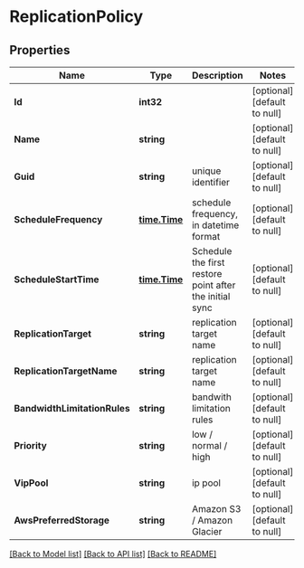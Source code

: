 # ReplicationPolicy

## Properties
Name | Type | Description | Notes
------------ | ------------- | ------------- | -------------
**Id** | **int32** |  | [optional] [default to null]
**Name** | **string** |  | [optional] [default to null]
**Guid** | **string** | unique identifier | [optional] [default to null]
**ScheduleFrequency** | [**time.Time**](time.Time.md) | schedule frequency, in datetime format | [optional] [default to null]
**ScheduleStartTime** | [**time.Time**](time.Time.md) | Schedule the first restore point after the initial sync | [optional] [default to null]
**ReplicationTarget** | **string** | replication target name | [optional] [default to null]
**ReplicationTargetName** | **string** | replication target name | [optional] [default to null]
**BandwidthLimitationRules** | **string** | bandwith limitation rules | [optional] [default to null]
**Priority** | **string** | low / normal / high | [optional] [default to null]
**VipPool** | **string** | ip pool | [optional] [default to null]
**AwsPreferredStorage** | **string** | Amazon S3 / Amazon Glacier | [optional] [default to null]

[[Back to Model list]](../README.md#documentation-for-models) [[Back to API list]](../README.md#documentation-for-api-endpoints) [[Back to README]](../README.md)


